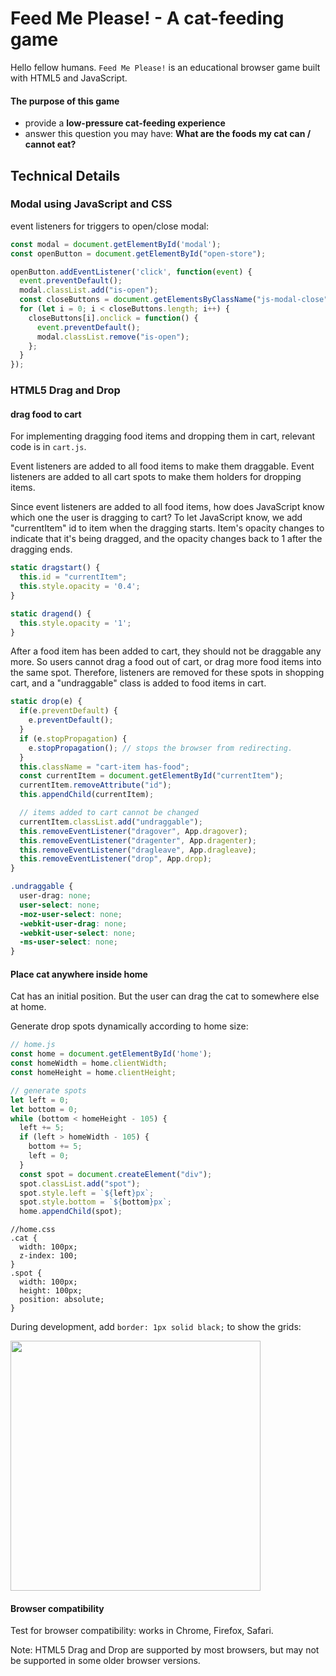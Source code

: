 # Feed Me Please! - A cat-feeding game

Hello fellow humans. `Feed Me Please!` is an educational browser game built with HTML5 and JavaScript.

#### The purpose of this game
- provide a **low-pressure cat-feeding experience**
- answer this question you may have: **What are the foods my cat can / cannot eat?**

## Technical Details
### Modal using JavaScript and CSS
event listeners for triggers to open/close modal:
```js
const modal = document.getElementById('modal');
const openButton = document.getElementById("open-store");

openButton.addEventListener('click', function(event) {
  event.preventDefault();
  modal.classList.add("is-open");
  const closeButtons = document.getElementsByClassName("js-modal-close");
  for (let i = 0; i < closeButtons.length; i++) {
    closeButtons[i].onclick = function() {
      event.preventDefault();
      modal.classList.remove("is-open");
    };
  }
});
```
### HTML5 Drag and Drop
#### drag food to cart
For implementing dragging food items and dropping them in cart, relevant code is in `cart.js`.

Event listeners are added to all food items to make them draggable. Event listeners are added to all cart spots to make them holders for dropping items.

Since event listeners are added to all food items, how does JavaScript know which one the user is dragging to cart? To let JavaScript know, we add "currentItem" id to item when the dragging starts. Item's opacity changes to indicate that it's being dragged, and the opacity changes back to 1 after the dragging ends.

```js
static dragstart() {
  this.id = "currentItem";
  this.style.opacity = '0.4';
}

static dragend() {
  this.style.opacity = '1';
}
```

After a food item has been added to cart, they should not be draggable any more. So users cannot drag a food out of cart, or drag more food items into the same spot. Therefore, listeners are removed for these spots in shopping cart, and a "undraggable" class is added to food items in cart.

```js
static drop(e) {
  if(e.preventDefault) {
    e.preventDefault();
  }
  if (e.stopPropagation) {
    e.stopPropagation(); // stops the browser from redirecting.
  }
  this.className = "cart-item has-food";
  const currentItem = document.getElementById("currentItem");
  currentItem.removeAttribute("id");
  this.appendChild(currentItem);

  // items added to cart cannot be changed
  currentItem.classList.add("undraggable");
  this.removeEventListener("dragover", App.dragover);
  this.removeEventListener("dragenter", App.dragenter);
  this.removeEventListener("dragleave", App.dragleave);
  this.removeEventListener("drop", App.drop);
}
```

```css
.undraggable {
  user-drag: none;
  user-select: none;
  -moz-user-select: none;
  -webkit-user-drag: none;
  -webkit-user-select: none;
  -ms-user-select: none;
}
```

#### Place cat anywhere inside home

Cat has an initial position. But the user can drag the cat to somewhere else at home.

Generate drop spots dynamically according to home size:

```js
// home.js
const home = document.getElementById('home');
const homeWidth = home.clientWidth;
const homeHeight = home.clientHeight;

// generate spots
let left = 0;
let bottom = 0;
while (bottom < homeHeight - 105) {
  left += 5;
  if (left > homeWidth - 105) {
    bottom += 5;
    left = 0;
  }
  const spot = document.createElement("div");
  spot.classList.add("spot");
  spot.style.left = `${left}px`;
  spot.style.bottom = `${bottom}px`;
  home.appendChild(spot);
```
```
//home.css
.cat {
  width: 100px;
  z-index: 100;
}
.spot {
  width: 100px;
  height: 100px;
  position: absolute;
}
```
During development, add `border: 1px solid black;` to show the grids:

<img src="https://res.cloudinary.com/devleg/image/upload/v1524074232/spots.png" width="400">

#### Browser compatibility

Test for browser compatibility: works in Chrome, Firefox, Safari.

Note: HTML5 Drag and Drop are supported by most browsers, but may not be supported in some older browser versions.

